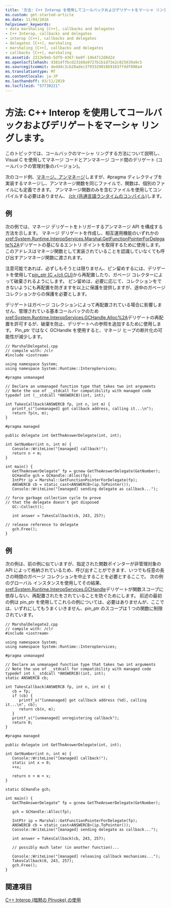 ```yaml
---
title: '方法: C++ Interop を使用してコールバックおよびデリゲートをマーシャ リングします。'
ms.custom: get-started-article
ms.date: 11/04/2016
helpviewer_keywords:
- data marshaling [C++], callbacks and delegates
- C++ Interop, callbacks and delegates
- interop [C++], callbacks and delegates
- delegates [C++], marshaling
- marshaling [C++], callbacks and delegates
- callbacks [C++], marshaling
ms.assetid: 2313e9eb-5df9-4367-be0f-14b4712d8d2d
ms.openlocfilehash: d3814ffbcd23168a9727b1b1d73e2c825639a9c5
ms.sourcegitcommit: dedd4c3cb28adec3793329018b9163ffddf890a4
ms.translationtype: MT
ms.contentlocale: ja-JP
ms.lasthandoff: 03/11/2019
ms.locfileid: "57739221"
---
```

# <a name="how-to-marshal-callbacks-and-delegates-by-using-c-interop"></a>方法: C++ Interop を使用してコールバックおよびデリゲートをマーシャ リングします。

このトピックでは、コールバックのマーシャ リングする方法について説明し、Visual C を使用してマネージ コードとアンマネージ コード間のデリゲート (コールバックの管理対象のバージョン)。

次のコード例、[マネージ、アンマネージ](../preprocessor/managed-unmanaged.md)しますが、#pragma ディレクティブを実装するマネージし、アンマネージ関数を同じファイルで、関数は、個別のファイルにも定義できます。 アンマネージ関数のみを含むファイルを使用してコンパイルする必要はありません、 [/clr (共通言語ランタイムのコンパイル)](../build/reference/clr-common-language-runtime-compilation.md)します。

## <a name="example"></a>例

次の例では、マネージ デリゲートをトリガーするアンマネージ API を構成する方法を示します。 マネージ デリゲートを作成し、相互運用機能のいずれかの<xref:System.Runtime.InteropServices.Marshal.GetFunctionPointerForDelegate%2A>デリゲートの基になるエントリ ポイントを取得するために使用します。 このアドレスはマネージ関数として実装されていることを認識していなくても呼び出すアンマネージ関数に渡されます。

注意可能であれば、必ずしもそうとは限りません、ピン留めするには、デリゲートを使用して[pin_ptr (C +/cli CLI)](../windows/pin-ptr-cpp-cli.md)から再配置したり、ガベージ コレクターによって破棄されるようにします。 ピン留めは、必要に応じて、コレクションをできないようにも再配置を防ぎますを以上に保護を提供しますが、途中のガベージ コレクションからの保護を必要とします。

デリゲートはガベージ コレクションによって再配置されている場合に影響しません、管理されている基本コールバックのため<xref:System.Runtime.InteropServices.GCHandle.Alloc%2A>デリゲートの再配置を許可するが、破棄を防止、デリゲートへの参照を追加するために使用します。 Pin_ptr ではなく GCHandle を使用すると、マネージ ヒープの断片化の可能性が減少します。

```
// MarshalDelegate1.cpp
// compile with: /clr
#include <iostream>

using namespace System;
using namespace System::Runtime::InteropServices;

#pragma unmanaged

// Declare an unmanaged function type that takes two int arguments
// Note the use of __stdcall for compatibility with managed code
typedef int (__stdcall *ANSWERCB)(int, int);

int TakesCallback(ANSWERCB fp, int n, int m) {
   printf_s("[unmanaged] got callback address, calling it...\n");
   return fp(n, m);
}

#pragma managed

public delegate int GetTheAnswerDelegate(int, int);

int GetNumber(int n, int m) {
   Console::WriteLine("[managed] callback!");
   return n + m;
}

int main() {
   GetTheAnswerDelegate^ fp = gcnew GetTheAnswerDelegate(GetNumber);
   GCHandle gch = GCHandle::Alloc(fp);
   IntPtr ip = Marshal::GetFunctionPointerForDelegate(fp);
   ANSWERCB cb = static_cast<ANSWERCB>(ip.ToPointer());
   Console::WriteLine("[managed] sending delegate as callback...");

// force garbage collection cycle to prove
// that the delegate doesn't get disposed
   GC::Collect();

   int answer = TakesCallback(cb, 243, 257);

// release reference to delegate
   gch.Free();
}
```

## <a name="example"></a>例

次の例は、前の例に似ていますが、指定された関数ポインターが非管理対象の API によって格納されているため、呼び出すことができます、いつでも任意の長さの時間のガベージ コレクションを中止することを必要とするここで。 次の例のグローバル インスタンスを使用してその結果、<xref:System.Runtime.InteropServices.GCHandle>デリゲートが関数スコープに依存しない、再配置されたをされていることを防ぐためにします。 前述の最初の例は pin_ptr を使用してこれらの例については、必要はありませんが、ここでは、いずれにしてもうまくいきません、pin_ptr のスコープは 1 つの関数に制限されています。

```
// MarshalDelegate2.cpp
// compile with: /clr
#include <iostream>

using namespace System;
using namespace System::Runtime::InteropServices;

#pragma unmanaged

// Declare an unmanaged function type that takes two int arguments
// Note the use of __stdcall for compatibility with managed code
typedef int (__stdcall *ANSWERCB)(int, int);
static ANSWERCB cb;

int TakesCallback(ANSWERCB fp, int n, int m) {
   cb = fp;
   if (cb) {
      printf_s("[unmanaged] got callback address (%d), calling it...\n", cb);
      return cb(n, m);
   }
   printf_s("[unmanaged] unregistering callback");
   return 0;
}

#pragma managed

public delegate int GetTheAnswerDelegate(int, int);

int GetNumber(int n, int m) {
   Console::WriteLine("[managed] callback!");
   static int x = 0;
   ++x;

   return n + m + x;
}

static GCHandle gch;

int main() {
   GetTheAnswerDelegate^ fp = gcnew GetTheAnswerDelegate(GetNumber);

   gch = GCHandle::Alloc(fp);

   IntPtr ip = Marshal::GetFunctionPointerForDelegate(fp);
   ANSWERCB cb = static_cast<ANSWERCB>(ip.ToPointer());
   Console::WriteLine("[managed] sending delegate as callback...");

   int answer = TakesCallback(cb, 243, 257);

   // possibly much later (in another function)...

   Console::WriteLine("[managed] releasing callback mechanisms...");
   TakesCallback(0, 243, 257);
   gch.Free();
}
```

## <a name="see-also"></a>関連項目

[C++ Interop (暗黙の PInvoke) の使用](../dotnet/using-cpp-interop-implicit-pinvoke.md)
